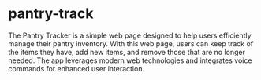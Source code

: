 # pantry-track
The Pantry Tracker is a simple web page designed to help users efficiently manage their pantry inventory. With this web page, users can keep track of the items they have, add new items, and remove those that are no longer needed. The app leverages modern web technologies and integrates voice commands for enhanced user interaction.
